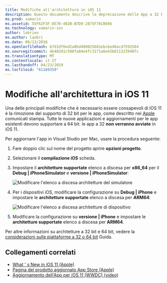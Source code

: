 ```yaml
---
title: Modifiche all'architettura in iOS 11
description: Questo documento descrive la deprecazione delle App a 32 bit in iOS 11. Illustra come aggiornare le applicazioni per le architetture a 64 bit di destinazione.
ms.prod: xamarin
ms.assetid: 55F62F3F-8570-402B-B7D9-2875F76CB946
ms.technology: xamarin-ios
author: lobrien
ms.author: laobri
ms.date: 09/13/2016
ms.openlocfilehash: b7d1df6ed2a8bd480025681ebcbe48acd7592564
ms.sourcegitcommit: 4b402d1c508fa84e4fc3171a6e43b811323948fc
ms.translationtype: MT
ms.contentlocale: it-IT
ms.lasthandoff: 04/23/2019
ms.locfileid: "61169350"
---
```

# <a name="architecture-changes-in-ios-11"></a>Modifiche all'architettura in iOS 11

Una delle principali modifiche che è necessario essere consapevoli di IOS 11 è la rimozione del supporto di 32 bit per le app, come descritto nei [Apple](https://developer.apple.com/news/?id=06282017b) comunicati stampa. Tutte le nuove applicazioni e aggiornamenti per le app esistenti devono supportare a 64 bit. le app a 32 **non verranno avviate** in iOS 11.

Per aggiornare l'app in Visual Studio per Mac, usare la procedura seguente:

1. Fare doppio clic sul nome del progetto aprire **opzioni progetto**.
2. Selezionare il **compilazione iOS** scheda.
3. Impostare il **architetture supportate** elenco a discesa per **x86_64** per il **Debug | iPhoneSimulator** e **versione | iPhoneSimulator**:

    ![Modificare l'elenco a discesa architetture del simulatore](architecture-changes-images/image1.png)

4. Per i dispositivi iOS, modificare la configurazione su **Debug | iPhone** e impostare le **architetture supportate** elenco a discesa per **ARM64**:

    ![Modificare l'elenco a discesa architetture di dispositivo](architecture-changes-images/image2.png)

5. Modificare la configurazione su **versione | iPhone** e impostare le **architetture supportate** elenco a discesa per **ARM64**.

Per altre informazioni su architetture a 32 bit e 64 bit, vedere la [considerazioni sulle piattaforme a 32 o 64 bit](~/cross-platform/macios/32-and-64/index.md#ios) Guida.

## <a name="related-links"></a>Collegamenti correlati

- [What ' s New in iOS 11 (Apple)](https://developer.apple.com/ios/)
- [Pagina del prodotto aggiornato App Store (Apple)](https://developer.apple.com/app-store/product-page/)
- [Aggiornamento dell'App per iOS 11 (WWDC) (video)](https://developer.apple.com/videos/play/wwdc2017/204/)
